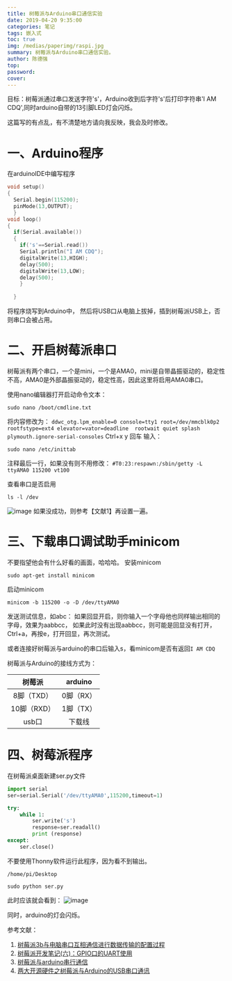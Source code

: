 ```yaml
---
title: 树莓派与Arduino串口通信实验
date: 2019-04-20 9:35:00
categories: 笔记
tags: 嵌入式
toc: true
img: /medias/paperimg/raspi.jpg
summary: 树莓派与Arduino串口通信实验。
author: 陈德强
top: 
password: 
cover: 
---
```


目标：树莓派通过串口发送字符's'，Arduino收到后字符's'后打印字符串'I AM CDQ',同时arduino自带的13引脚LED灯会闪烁。

这篇写的有点乱，有不清楚地方请向我反映，我会及时修改。

# 一、Arduino程序
在arduinoIDE中编写程序
```c
void setup()
{
  Serial.begin(115200);
  pinMode(13,OUTPUT);
  }
void loop()
{
  if(Serial.available())
  {
    if('s'==Serial.read())
    Serial.println("I AM CDQ");
    digitalWrite(13,HIGH);
    delay(500);
    digitalWrite(13,LOW);
    delay(500);
    }
  
  }
```
将程序烧写到Arduino中，
然后将USB口从电脑上拔掉，插到树莓派USB上，否则串口会被占用。

# 二、开启树莓派串口

树莓派有两个串口，一个是mini，一个是AMA0，mini是自带晶振驱动的，稳定性不高，AMA0是外部晶振驱动的，稳定性高，因此这里将启用AMA0串口。

使用nano编辑器打开启动命令文本：
```
sudo nano /boot/cmdline.txt
```
将内容修改为：
`ddwc_otg.lpm_enable=0 console=tty1 root=/dev/mmcblk0p2 rootfstype=ext4 elevator=vator=deadline  rootwait quiet splash plymouth.ignore-serial-consoles`
Ctrl+x
y
回车
输入：
```
sudo nano /etc/inittab
```
注释最后一行，如果没有则不用修改：
`#T0:23:respawn:/sbin/getty -L ttyAMA0 115200 vt100`

查看串口是否启用
```
ls -l /dev
```
![image](https://ws4.sinaimg.cn/large/006jQClrly1g28vwqjfc2j30mj0eftis.jpg)
如果没成功，则参考【文献1】再设置一遍。

# 三、下载串口调试助手minicom

不要指望他会有什么好看的画面，哈哈哈。
安装minicom
```
sudo apt-get install minicom
```
启动minicom
```
minicom -b 115200 -o -D /dev/ttyAMA0
```

发送测试信息，如abc：
如果回显开启，则你输入一个字母他也同样输出相同的字母，效果为aabbcc，
如果此时没有出现aabbcc，则可能是回显没有打开，Ctrl+a，再按e，打开回显，再次测试。

或者连接好树莓派与arduino的串口后输入s，看minicom是否有返回`I AM CDQ`

树莓派与Arduino的接线方式为：

|树莓派|arduino|
|:-------:|:-------:|
|8脚（TXD）|0脚（RX）|
|10脚（RXD）|1脚（TX）|
|usb口|下载线|


# 四、树莓派程序

在树莓派桌面新建ser.py文件
```python
import serial
ser=serial.Serial('/dev/ttyAMA0',115200,timeout=1)

try:
    while 1:
        ser.write('s')
        response=ser.readall()
        print (response)
except:
    ser.close()
```

不要使用Thonny软件运行此程序，因为看不到输出。

```
/home/pi/Desktop
```
```
sudo python ser.py
```
此时应该就会看到：
![image](https://wx4.sinaimg.cn/large/006jQClrly1g28wq9x9vqj30mm0f0abw.jpg)

同时，arduino的灯会闪烁。



参考文献：
1. [树莓派3b与电脑串口互相通信进行数据传输的配置过程](https://blog.csdn.net/qq_36326623/article/details/79780061)
2. [树莓派开发笔记(六)：GPIO口的UART使用](https://blog.csdn.net/qq21497936/article/details/79758975)
3. [树莓派与arduino串行通信](https://blog.csdn.net/huayucong/article/details/47068953)
4. [两大开源硬件之树莓派与Arduino的USB串口通讯](https://blog.csdn.net/qq_18402617/article/details/81414541)
